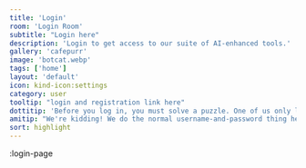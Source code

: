 ```yaml
---
title: 'Login'
room: 'Login Room'
subtitle: "Login here"
description: 'Login to get access to our suite of AI-enhanced tools.'
gallery: 'cafepurr'
image: 'botcat.webp'
tags: ['home']
layout: 'default'
icon: kind-icon:settings
category: user
tooltip: "login and registration link here"
dottitip: 'Before you log in, you must solve a puzzle. One of us only lies, and—'
amitip: "We're kidding! We do the normal username-and-password thing here. No riddles required."
sort: highlight
---
```


:login-page